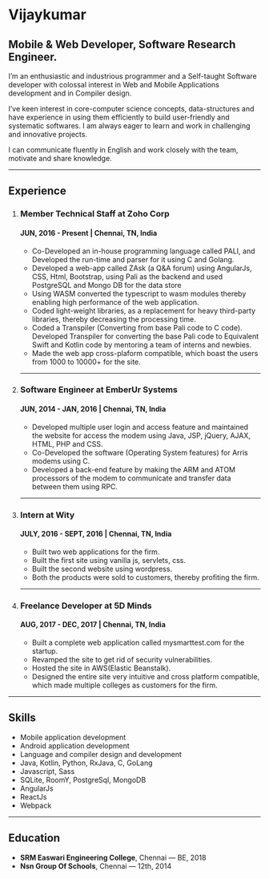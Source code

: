 # Vijaykumar

## Mobile & Web Developer, Software Research Engineer. 

I’m an enthusiastic and industrious programmer and a Self-taught Software developer with colossal interest in Web and Mobile Applications development and in Compiler design.

I’ve keen interest in core-computer science concepts, data-structures and have experience in using them efficiently to build user-friendly and systematic softwares.
I am always eager to learn and work in challenging and innovative projects.

I can communicate fluently in English and work closely with the team, motivate and share knowledge. 

------------------
## Experience
1. ### **Member Technical Staff** at **Zoho Corp** 
   #### **JUN, 2016 - Present** | Chennai, TN, India
    - Co-Developed an in-house programming language called PALI, and Developed the run-time and parser for it using C and Golang.
    - Developed a web-app called ZAsk (a Q&A forum) using AngularJs, CSS, Html, Bootstrap, using Pali as the backend and used       PostgreSQL and Mongo DB for the data store
    - Using WASM converted the typescript to wasm modules thereby enabling high performance of the web application.
    - Coded light-weight libraries, as a replacement for heavy third-party libraries, thereby decreasing the processing time.
    - Coded a Transpiler (Converting from base Pali code to C code). Developed Transpiler for converting the base Pali code to      Equivalent Swift and Kotlin code by mentoring a team of interns and newbies.
    - Made the web app cross-plaform compatible, which boast the users from 1000 to 10000+ for the site.
   ------------------------
   
1. ### **Software Engineer** at **EmberUr Systems** 
   #### **JUN, 2014 - JAN, 2016** | Chennai, TN, India
    - Developed multiple user login and access feature and maintained the website for access the modem using Java, JSP, jQuery,     AJAX, HTML, PHP and CSS.
    - Co-Developed the software (Operating System features) for Arris modems using C.
    - Developed a back-end feature by making the ARM and ATOM processors of the modem to communicate and transfer data between      them using RPC. 
   ------------------------

1. ### **Intern** at **Wity**
   #### **JULY, 2016 - SEPT, 2016** | Chennai, TN, India
    - Built two web applications for the firm.
    - Built the first site using vanilla js, servlets, css.
    - Built the second website using wordpress.
    - Both the products were sold to customers, thereby profiting the firm.
   ------------------------

1. ### **Freelance Developer** at **5D Minds**
    #### **AUG, 2017 - DEC, 2017** | Chennai, TN, India
     - Built a complete web application called mysmarttest.com for the startup.
     - Revamped the site to get rid of security vulnerabilities.
     - Hosted the site in AWS(Elastic Beanstalk).
     - Designed the entire site very intuitive and cross platform compatible, which made multiple colleges as customers for the firm.
----------------------
## Skills
- Mobile application development
- Android application development
- Language and compiler design and development
- Java, Kotlin, Python, RxJava, C, GoLang
- Javascript, Sass
- SQLite, RoomY, PostgreSql, MongoDB
- AngularJs
- ReactJs
- Webpack
-------------------
## Education
- **SRM Easwari Engineering College**, Chennai — BE, 2018
- **Nsn Group Of Schools**, Chennai — 12th, 2014

<!-- ## Resume Will be updated soon... -->